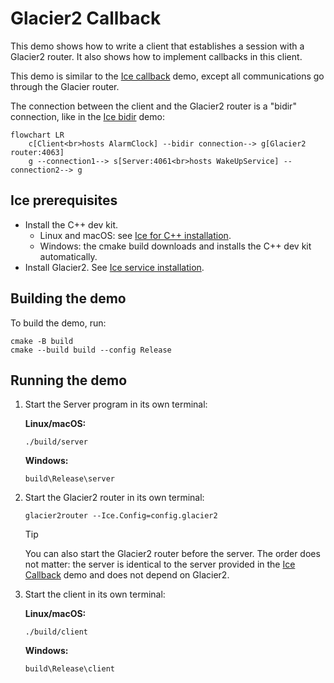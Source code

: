 # Glacier2 Callback

This demo shows how to write a client that establishes a session with a Glacier2 router. It also shows how to implement
callbacks in this client.

This demo is similar to the [Ice callback][1] demo, except all communications go through the Glacier router.

The connection between the client and the Glacier2 router is a "bidir" connection, like in the [Ice bidir][2] demo:

```mermaid
flowchart LR
    c[Client<br>hosts AlarmClock] --bidir connection--> g[Glacier2 router:4063]
    g --connection1--> s[Server:4061<br>hosts WakeUpService] --connection2--> g
```

## Ice prerequisites

- Install the C++ dev kit.
  - Linux and macOS: see [Ice for C++ installation].
  - Windows: the cmake build downloads and installs the C++ dev kit automatically.
- Install Glacier2. See [Ice service installation].

## Building the demo

To build the demo, run:

```shell
cmake -B build
cmake --build build --config Release
```

## Running the demo

1. Start the Server program in its own terminal:

   **Linux/macOS:**

   ```shell
   ./build/server
   ```

   **Windows:**

   ```shell
   build\Release\server
   ```

2. Start the Glacier2 router in its own terminal:

   ```shell
   glacier2router --Ice.Config=config.glacier2
   ```

   > [!TIP]
   > You can also start the Glacier2 router before the server. The order does not matter: the server is identical to the
   > server provided in the [Ice Callback][1] demo and does not depend on Glacier2.

3. Start the client in its own terminal:

   **Linux/macOS:**

   ```shell
   ./build/client
   ```

   **Windows:**

   ```shell
   build\Release\client
   ```

[1]: ../../Ice/callback
[2]: ../../Ice/bidir
[Ice for C++ installation]: https://github.com/zeroc-ice/ice/blob/main/NIGHTLY.md#ice-for-c
[Ice service installation]: https://github.com/zeroc-ice/ice/blob/main/NIGHTLY.md#ice-services
